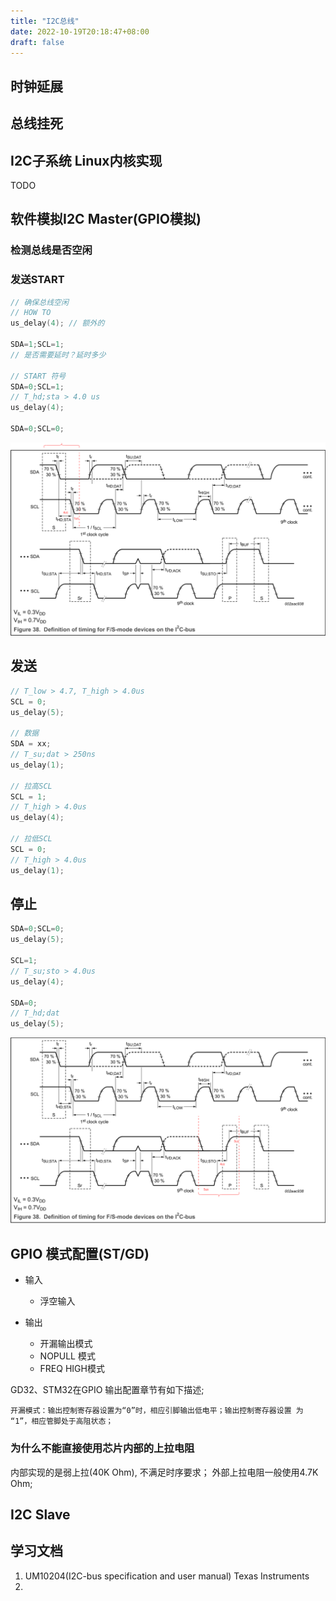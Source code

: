 ```yaml
---
title: "I2C总线"
date: 2022-10-19T20:18:47+08:00
draft: false
---
```






## 

## 时钟延展

## 总线挂死


## I2C子系统 Linux内核实现
TODO

## 软件模拟I2C Master(GPIO模拟)

### 检测总线是否空闲

### 发送START
```c
// 确保总线空闲
// HOW TO
us_delay(4); // 额外的

SDA=1;SCL=1;
// 是否需要延时？延时多少

// START 符号
SDA=0;SCL=1;
// T_hd;sta > 4.0 us
us_delay(4);

SDA=0;SCL=0;
```

![I2C_START.png](../../images/i2c_start.png)


## 发送
```c
// T_low > 4.7, T_high > 4.0us 
SCL = 0;
us_delay(5);

// 数据
SDA = xx;
// T_su;dat > 250ns
us_delay(1);

// 拉高SCL
SCL = 1;
// T_high > 4.0us
us_delay(4);

// 拉低SCL
SCL = 0;
// T_high > 4.0us
us_delay(1);
```


## 停止
```c
SDA=0;SCL=0;
us_delay(5);

SCL=1;
// T_su;sto > 4.0us
us_delay(4);

SDA=0;
// T_hd;dat
us_delay(5);
```

![I2C_START.png](../../images/i2c_stop.png)


## GPIO 模式配置(ST/GD)

- 输入
    - 浮空输入

- 输出
    - 开漏输出模式
    - NOPULL 模式
    - FREQ HIGH模式

GD32、STM32在GPIO 输出配置章节有如下描述;
```
开漏模式：输出控制寄存器设置为“0”时，相应引脚输出低电平；输出控制寄存器设置 为
“1”，相应管脚处于高阻状态；
```

### 为什么不能直接使用芯片内部的上拉电阻
内部实现的是弱上拉(40K Ohm), 不满足时序要求；
外部上拉电阻一般使用4.7K Ohm;


## I2C Slave

## 学习文档
1. UM10204(I2C-bus specification and user manual) Texas Instruments 
2. 
